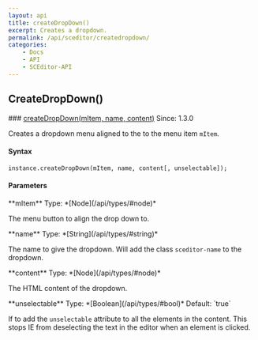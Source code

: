 ```yaml
---
layout: api
title: createDropDown()
excerpt: Creates a dropdown.
permalink: /api/sceditor/createdropdown/
categories:
    - Docs
    - API
    - SCEditor-API
---
```

## CreateDropDown()

<article class="api method" markdown="1">
### <a id="createDropDown" href="#createDropDown">createDropDown(mItem, name, content)</a> <span class="since">Since: 1.3.0</span>

Creates a dropdown menu aligned to the to the menu item `mItem`.


#### Syntax

	instance.createDropDown(mItem, name, content[, unselectable]);


#### Parameters

<div class="parameters">
<div class="parameter" markdown="1">
**mItem**  
Type: *[Node](/api/types/#node)*

The menu button to align the drop down to.
</div>

<div class="parameter" markdown="1">
**name**  
Type: *[String](/api/types/#string)*

The name to give the dropdown. Will add the class `sceditor-name` to the dropdown. 
</div>

<div class="parameter" markdown="1">
**content**  
Type: *[Node](/api/types/#node)*

The HTML content of the dropdown.
</div>

<div class="parameter" markdown="1">
**unselectable**  
Type: *[Boolean](/api/types/#bool)*  
Default: `true`

If to add the `unselectable` attribute to all the elements in the content. This stops IE from deselecting the text in the editor when an element is clicked.
</div>
</div>
</article>

